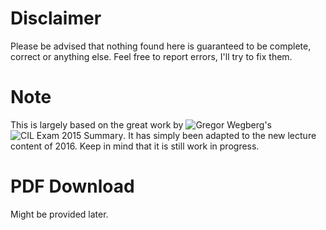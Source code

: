 # Disclaimer
Please be advised that nothing found here is guaranteed to be complete, correct or anything else. Feel free to report errors, I'll try to fix them.

# Note
This is largely based on the great work by ![Gregor Wegberg's](https://github.com/groggi) ![CIL Exam 2015 Summary](https://github.com/groggi/eth-cil-exam-summary).
It has simply been adapted to the new lecture content of 2016.
Keep in mind that it is still work in progress.

# PDF Download
Might be provided later.
